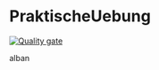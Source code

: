 # PraktischeUebung
[![Quality gate](https://sonarcloud.io/api/project_badges/quality_gate?project=albanesi_PraktischeUebung)](https://sonarcloud.io/dashboard?id=albanesi_PraktischeUebung)

alban


